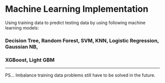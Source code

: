 # Machine Learning Implementation
Using training data to predict testing data by using following machine learning models: 
### Decision Tree, Random Forest, SVM, KNN, Logistic Regression, Gaussian NB,
### XGBoost, Light GBM
---
PS... Imbalance training data problems still have to be solved in the future.
